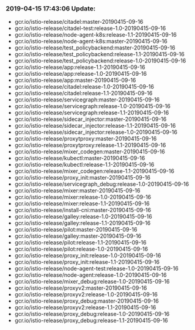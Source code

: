 ### 2019-04-15 17:43:06 Update:

- gcr.io/istio-release/citadel:master-20190415-09-16
- gcr.io/istio-release/citadel-test:release-1.0-20190415-09-16
- gcr.io/istio-release/node-agent-k8s:release-1.1-20190415-09-16
- gcr.io/istio-release/node-agent-k8s:master-20190415-09-16
- gcr.io/istio-release/test_policybackend:master-20190415-09-16
- gcr.io/istio-release/test_policybackend:release-1.1-20190415-09-16
- gcr.io/istio-release/test_policybackend:release-1.0-20190415-09-16
- gcr.io/istio-release/app:release-1.1-20190415-09-16
- gcr.io/istio-release/app:release-1.0-20190415-09-16
- gcr.io/istio-release/app:master-20190415-09-16
- gcr.io/istio-release/citadel:release-1.0-20190415-09-16
- gcr.io/istio-release/citadel:release-1.1-20190415-09-16
- gcr.io/istio-release/servicegraph:master-20190415-09-16
- gcr.io/istio-release/servicegraph:release-1.0-20190415-09-16
- gcr.io/istio-release/servicegraph:release-1.1-20190415-09-16
- gcr.io/istio-release/sidecar_injector:master-20190415-09-16
- gcr.io/istio-release/sidecar_injector:release-1.1-20190415-09-16
- gcr.io/istio-release/sidecar_injector:release-1.0-20190415-09-16
- gcr.io/istio-release/proxytproxy:master-20190415-09-16
- gcr.io/istio-release/proxytproxy:release-1.1-20190415-09-16
- gcr.io/istio-release/mixer_codegen:master-20190415-09-16
- gcr.io/istio-release/kubectl:master-20190415-09-16
- gcr.io/istio-release/kubectl:release-1.1-20190415-09-16
- gcr.io/istio-release/mixer_codegen:release-1.1-20190415-09-16
- gcr.io/istio-release/proxy_init:master-20190415-09-16
- gcr.io/istio-release/servicegraph_debug:release-1.0-20190415-09-16
- gcr.io/istio-release/mixer:master-20190415-09-16
- gcr.io/istio-release/mixer:release-1.0-20190415-09-16
- gcr.io/istio-release/mixer:release-1.1-20190415-09-16
- gcr.io/istio-release/install-cni:master-20190415-09-16
- gcr.io/istio-release/galley:release-1.0-20190415-09-16
- gcr.io/istio-release/galley:release-1.1-20190415-09-16
- gcr.io/istio-release/pilot:master-20190415-09-16
- gcr.io/istio-release/galley:master-20190415-09-16
- gcr.io/istio-release/pilot:release-1.1-20190415-09-16
- gcr.io/istio-release/pilot:release-1.0-20190415-09-16
- gcr.io/istio-release/proxy_init:release-1.0-20190415-09-16
- gcr.io/istio-release/proxy_init:release-1.1-20190415-09-16
- gcr.io/istio-release/node-agent-test:release-1.0-20190415-09-16
- gcr.io/istio-release/node-agent:release-1.0-20190415-09-16
- gcr.io/istio-release/mixer_debug:release-1.0-20190415-09-16
- gcr.io/istio-release/proxyv2:master-20190415-09-16
- gcr.io/istio-release/proxyv2:release-1.0-20190415-09-16
- gcr.io/istio-release/proxy_debug:master-20190415-09-16
- gcr.io/istio-release/proxyv2:release-1.1-20190415-09-16
- gcr.io/istio-release/proxy_debug:release-1.0-20190415-09-16
- gcr.io/istio-release/proxy_debug:release-1.1-20190415-09-16

